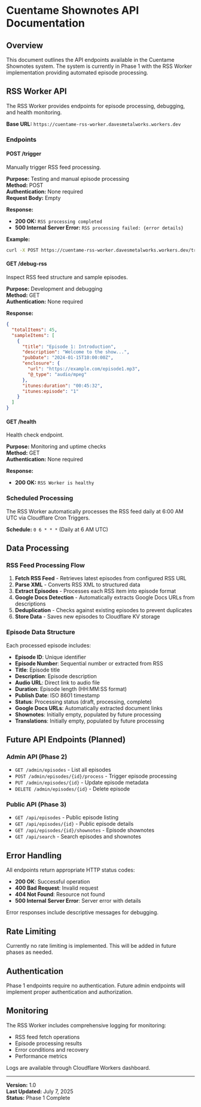 # Cuentame Shownotes API Documentation

## Overview

This document outlines the API endpoints available in the Cuentame Shownotes system. The system is currently in Phase 1 with the RSS Worker implementation providing automated episode processing.

## RSS Worker API

The RSS Worker provides endpoints for episode processing, debugging, and health monitoring.

**Base URL:** `https://cuentame-rss-worker.davesmetalworks.workers.dev`

### Endpoints

#### POST /trigger
Manually trigger RSS feed processing.

**Purpose:** Testing and manual episode processing  
**Method:** POST  
**Authentication:** None required  
**Request Body:** Empty  

**Response:**
- **200 OK:** `RSS processing completed`
- **500 Internal Server Error:** `RSS processing failed: {error details}`

**Example:**
```bash
curl -X POST https://cuentame-rss-worker.davesmetalworks.workers.dev/trigger
```

#### GET /debug-rss
Inspect RSS feed structure and sample episodes.

**Purpose:** Development and debugging  
**Method:** GET  
**Authentication:** None required  

**Response:**
```json
{
  "totalItems": 45,
  "sampleItems": [
    {
      "title": "Episode 1: Introduction",
      "description": "Welcome to the show...",
      "pubDate": "2024-01-15T10:00:00Z",
      "enclosure": {
        "url": "https://example.com/episode1.mp3",
        "@_type": "audio/mpeg"
      },
      "itunes:duration": "00:45:32",
      "itunes:episode": "1"
    }
  ]
}
```

#### GET /health
Health check endpoint.

**Purpose:** Monitoring and uptime checks  
**Method:** GET  
**Authentication:** None required  

**Response:**
- **200 OK:** `RSS Worker is healthy`

### Scheduled Processing

The RSS Worker automatically processes the RSS feed daily at 6:00 AM UTC via Cloudflare Cron Triggers.

**Schedule:** `0 6 * * *` (Daily at 6 AM UTC)

## Data Processing

### RSS Feed Processing Flow

1. **Fetch RSS Feed** - Retrieves latest episodes from configured RSS URL
2. **Parse XML** - Converts RSS XML to structured data
3. **Extract Episodes** - Processes each RSS item into episode format
4. **Google Docs Detection** - Automatically extracts Google Docs URLs from descriptions
5. **Deduplication** - Checks against existing episodes to prevent duplicates
6. **Store Data** - Saves new episodes to Cloudflare KV storage

### Episode Data Structure

Each processed episode includes:
- **Episode ID**: Unique identifier
- **Episode Number**: Sequential number or extracted from RSS
- **Title**: Episode title
- **Description**: Episode description
- **Audio URL**: Direct link to audio file
- **Duration**: Episode length (HH:MM:SS format)
- **Publish Date**: ISO 8601 timestamp
- **Status**: Processing status (draft, processing, complete)
- **Google Docs URLs**: Automatically extracted document links
- **Shownotes**: Initially empty, populated by future processing
- **Translations**: Initially empty, populated by future processing

## Future API Endpoints (Planned)

### Admin API (Phase 2)
- `GET /admin/episodes` - List all episodes
- `POST /admin/episodes/{id}/process` - Trigger episode processing
- `PUT /admin/episodes/{id}` - Update episode metadata
- `DELETE /admin/episodes/{id}` - Delete episode

### Public API (Phase 3)
- `GET /api/episodes` - Public episode listing
- `GET /api/episodes/{id}` - Public episode details
- `GET /api/episodes/{id}/shownotes` - Episode shownotes
- `GET /api/search` - Search episodes and shownotes

## Error Handling

All endpoints return appropriate HTTP status codes:
- **200 OK**: Successful operation
- **400 Bad Request**: Invalid request
- **404 Not Found**: Resource not found
- **500 Internal Server Error**: Server error with details

Error responses include descriptive messages for debugging.

## Rate Limiting

Currently no rate limiting is implemented. This will be added in future phases as needed.

## Authentication

Phase 1 endpoints require no authentication. Future admin endpoints will implement proper authentication and authorization.

## Monitoring

The RSS Worker includes comprehensive logging for monitoring:
- RSS feed fetch operations
- Episode processing results
- Error conditions and recovery
- Performance metrics

Logs are available through Cloudflare Workers dashboard.

---

**Version:** 1.0  
**Last Updated:** July 7, 2025  
**Status:** Phase 1 Complete